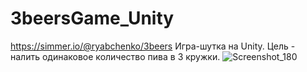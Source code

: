 # 3beersGame_Unity
https://simmer.io/@ryabchenko/3beers
Игра-шутка на Unity. Цель - налить одинаковое количество пива в 3 кружки.
![Screenshot_180](https://user-images.githubusercontent.com/22654625/226562205-b89870da-6ae9-4075-a0e1-81826e4d3756.jpg)
